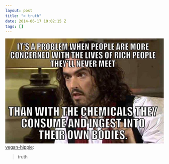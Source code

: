 ```yaml
---
layout: post
title: "> truth"
date: 2014-06-17 19:02:15 Z
tags: []
---
```

![](/media/2014/06/89080496829.jpg)
[vegan-hippie](http://vegan-hippie.tumblr.com/post/88270029278/truth):

> truth
